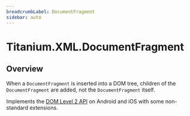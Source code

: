 ```yaml
---
breadcrumbLabel: DocumentFragment
sidebar: auto
---
```


# Titanium.XML.DocumentFragment

<ProxySummary/>

## Overview

When a `DocumentFragment` is inserted into a DOM tree, children of the `DocumentFragment` are
added, not the `DocumentFragment` itself.

Implements the [DOM Level 2 API](https://www.w3.org/TR/DOM-Level-2-Core/core.html#ID-B63ED1A3) on
Android and iOS with some non-standard extensions.

<ApiDocs/>
